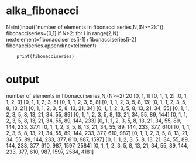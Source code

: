 # alka_fibonacci
N=int(input("number of elements in fibonacci series,N,(N>=2):"))
fibonacciseries=[0,1]
if N>2:
    for i in range(2,N):
        nextelement=fibonacciseries[i-1]+fibonacciseries[i-2]
        fibonacciseries.append(nextelement)

        print(fibonacciseries)
# output
number of elements in fibonacci series,N,(N>=2):20
[0, 1, 1]
[0, 1, 1, 2]
[0, 1, 1, 2, 3]
[0, 1, 1, 2, 3, 5]
[0, 1, 1, 2, 3, 5, 8]
[0, 1, 1, 2, 3, 5, 8, 13]
[0, 1, 1, 2, 3, 5, 8, 13, 21]
[0, 1, 1, 2, 3, 5, 8, 13, 21, 34]
[0, 1, 1, 2, 3, 5, 8, 13, 21, 34, 55]
[0, 1, 1, 2, 3, 5, 8, 13, 21, 34, 55, 89]
[0, 1, 1, 2, 3, 5, 8, 13, 21, 34, 55, 89, 144]
[0, 1, 1, 2, 3, 5, 8, 13, 21, 34, 55, 89, 144, 233]
[0, 1, 1, 2, 3, 5, 8, 13, 21, 34, 55, 89, 144, 233, 377]
[0, 1, 1, 2, 3, 5, 8, 13, 21, 34, 55, 89, 144, 233, 377, 610]
[0, 1, 1, 2, 3, 5, 8, 13, 21, 34, 55, 89, 144, 233, 377, 610, 987]
[0, 1, 1, 2, 3, 5, 8, 13, 21, 34, 55, 89, 144, 233, 377, 610, 987, 1597]
[0, 1, 1, 2, 3, 5, 8, 13, 21, 34, 55, 89, 144, 233, 377, 610, 987, 1597, 2584]
[0, 1, 1, 2, 3, 5, 8, 13, 21, 34, 55, 89, 144, 233, 377, 610, 987, 1597, 2584, 4181]
